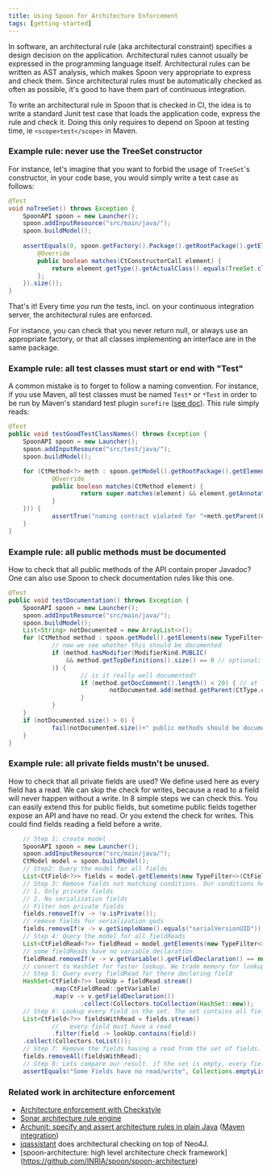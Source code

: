 ```yaml
---
title: Using Spoon for Architecture Enforcement
tags: [getting-started]
---
```


In software, an architectural rule (aka architectural constraint) specifies a design decision on the application. Architectural rules cannot usually be expressed in the programming language itself.
Architectural rules can be written as AST analysis, which makes Spoon very appropriate to express and check them.
Since architectural rules must be automatically checked as often as possible, it's good to have them part of continuous integration.

To write an architectural rule in Spoon that is checked in CI, the idea is to write a standard Junit test case that loads the application code, express the rule and check it. Doing this only requires to depend on Spoon at testing time, ie `<scope>test</scope>` in Maven.

### Example rule: never use the TreeSet constructor

For instance, let's imagine that you want to forbid the usage of `TreeSet`'s constructor, in your code base, you would simply write a test case as follows:

```java
@Test
void noTreeSet() throws Exception {
	SpoonAPI spoon = new Launcher();
	spoon.addInputResource("src/main/java/");
	spoon.buildModel();
	
	assertEquals(0, spoon.getFactory().Package().getRootPackage().getElements(new AbstractFilter<CtConstructorCall>() {
		@Override
		public boolean matches(CtConstructorCall element) {
			return element.getType().getActualClass().equals(TreeSet.class);
		};
	}).size());
}
```

That's it! Every time you run the tests, incl. on your continuous integration server, the architectural rules are enforced.

For instance, you can check that you never return null, or always use an appropriate factory, or that all classes implementing an interface are in the same package.


### Example rule: all test classes must start or end with "Test"

A common mistake is to forget to follow a naming convention. For instance, if you use Maven, all test classes must be named `Test*` or `*Test` in order to be run by Maven's standard test plugin `surefire` ([see doc](http://maven.apache.org/surefire/maven-surefire-plugin/examples/inclusion-exclusion.html)). This rule simply reads:

```java
@Test
public void testGoodTestClassNames() throws Exception {
    SpoonAPI spoon = new Launcher();
    spoon.addInputResource("src/test/java/");
    spoon.buildModel();

    for (CtMethod<?> meth : spoon.getModel().getRootPackage().getElements(new TypeFilter<CtMethod>(CtMethod.class) {
            @Override
            public boolean matches(CtMethod element) {
                    return super.matches(element) && element.getAnnotation(Test.class) != null;
            }
    })) {
            assertTrue("naming contract violated for "+meth.getParent(CtClass.class).getSimpleName(), meth.getParent(CtClass.class).getSimpleName().startsWith("Test") || meth.getParent(CtClass.class).getSimpleName().endsWith("Test"));
    }
}
```

### Example rule: all public methods must be documented

How to check that all public methods of the API contain proper Javadoc? One can also use Spoon to check documentation rules like this one.

```java
@Test
public void testDocumentation() throws Exception {
    SpoonAPI spoon = new Launcher();
    spoon.addInputResource("src/main/java/");
    spoon.buildModel();
    List<String> notDocumented = new ArrayList<>();
    for (CtMethod method : spoon.getModel().getElements(new TypeFilter<>(CtMethod.class))) {
            // now we see whether this should be documented
            if (method.hasModifier(ModifierKind.PUBLIC)
                && method.getTopDefinitions().size() == 0 // optional: only the top declarations should be documented (not the overriding methods which are lower in the hierarchy)
            )) {
                    // is it really well documented?
                    if (method.getDocComment().length() < 20) { // at least 20 characters
                            notDocumented.add(method.getParent(CtType.class).getQualifiedName() + "#" + method.getSignature());
                    }
            }
    }
    if (notDocumented.size() > 0) {
            fail(notDocumented.size()+" public methods should be documented with proper API documentation: \n"+StringUtils.join(notDocumented, "\n"));
    }
}
```
### Example rule: all private fields mustn't be unused.
How to check that all private fields are used?
We define used here as every field has a read. We can skip the check for writes, because a read to a field will never happen without a write.
In 8 simple steps we can check this. You can easily extend this for public fields, but sometime public fields together expose an API and have no read.
Or you extend the check for writes. This could find fields reading a field before a write. 
```java
    // Step 1: create model
    SpoonAPI spoon = new Launcher();
    spoon.addInputResource("src/main/java/");
    CtModel model = spoon.buildModel();
    // Step2: Query the model for all fields
    List<CtField<?>> fields = model.getElements(new TypeFilter<>(CtField.class));
    // Step 3: Remove fields not matching conditions. Our conditions here are:
    // 1. Only private fields
    // 2. No serialization fields  
    // Filter non private fields
    fields.removeIf(v -> !v.isPrivate());
    // remove fields for serialization gods
    fields.removeIf(v -> v.getSimpleName().equals("serialVersionUID"));
    // Step 4: Query the model for all fieldReads
    List<CtFieldRead<?>> fieldRead = model.getElements(new TypeFilter<>(CtFieldRead.class));
    // some fieldReads have no variable declaration
    fieldRead.removeIf(v -> v.getVariable().getFieldDeclaration() == null);
    // convert to HashSet for faster lookup. We trade memory for lookup speed.
    // Step 5: Query every fieldRead for there declaring field 
    HashSet<CtField<?>> lookUp = fieldRead.stream()
    		.map(CtFieldRead::getVariable)
    		.map(v -> v.getFieldDeclaration())
                    .collect(Collectors.toCollection(HashSet::new));
    // Step 6: Lookup every field in the set. The set contains all fields, that have a read.
    List<CtField<?>> fieldsWithRead = fields.stream()
    		// 	 every field must have a read
    		.filter(field -> lookUp.contains(field))
    .collect(Collectors.toList());
    // Step 7: Remove the fields having a read from the set of fields. 
    fields.removeAll(fieldsWithRead);
    // Step 8: Lets compare our result. if the set is empty, every field has a read, otherwise print the fields without read. 
    assertEquals("Some Fields have no read/write", Collections.emptyList(), fields);
```
### Related work in architecture enforcement

* [Architecture enforcement with Checkstyle](https://saturnnetwork.wordpress.com/2012/11/26/ultimate-architecture-enforcement-prevent-code-violations-at-code-commit-time/)
* [Sonar architecture rule engine](https://docs.sonarqube.org/display/SONARQUBE44/Architecture+Rule+Engine)
* [Archunit:  specify and assert architecture rules in plain Java](https://www.archunit.org/) ([Maven integration](https://github.com/societe-generale/arch-unit-maven-plugin))
* [jqassistant](https://jqassistant.org/) does architectural checking on top of Neo4J.
* [spoon-architecture: high level architecture check framework] (https://github.com/INRIA/spoon/spoon-architecture)